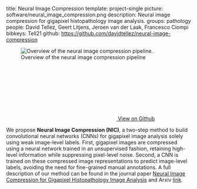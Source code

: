 title: Neural Image Compression
template: project-single
picture: software/neural_image_compression.png
description: Neural image compression for gigapixel histopathology image analysis.
groups: pathology
people: David Tellez, Geert Litjens, Jeroen van der Laak, Francesco Ciompi
bibkeys: Tell21
github: https://github.com/davidtellez/neural-image-compression

<figure class="figure my-4">
  <img data-src="{{ IMGURL }}/images/software/nic_pipeline.png" class="figure-img img-fluid lazyload" alt="Overview of the neural image compression pipeline.">
  <figcaption class="figure-caption">Overview of the neural image compression pipeline</figcaption>
</figure>

<a href="https://github.com/davidtellez/neural-image-compression" class="btn btn-secondary"><svg class="svg-icon svg-icon-github"><use xlink:href="#icon-github"></use></svg> View on Github</a>

We propose **Neural Image Compression (NIC)**, a two-step method to build convolutional neural networks (CNNs) for gigapixel image analysis solely using weak image-level labels. First, gigapixel images are compressed using a neural network trained in an unsupervised fashion, retaining high-level information while suppressing pixel-level noise. Second, a CNN is trained on these compressed image representations to predict image-level labels, avoiding the need for fine-grained manual annotations. A full description of our method can be found in the journal paper [Neural Image Compression for Gigapixel Histopathology Image Analysis](https://doi.org/10.1109/TPAMI.2019.2936841) and Arxiv [link](https://arxiv.org/abs/1811.02840).

